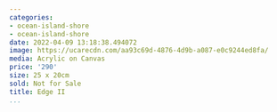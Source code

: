 ```yaml
---
categories:
- ocean-island-shore
- ocean-island-shore
date: 2022-04-09 13:18:38.494072
image: https://ucarecdn.com/aa93c69d-4876-4d9b-a087-e0c9244ed8fa/
media: Acrylic on Canvas
price: '290'
size: 25 x 20cm
sold: Not for Sale
title: Edge II
...
```

